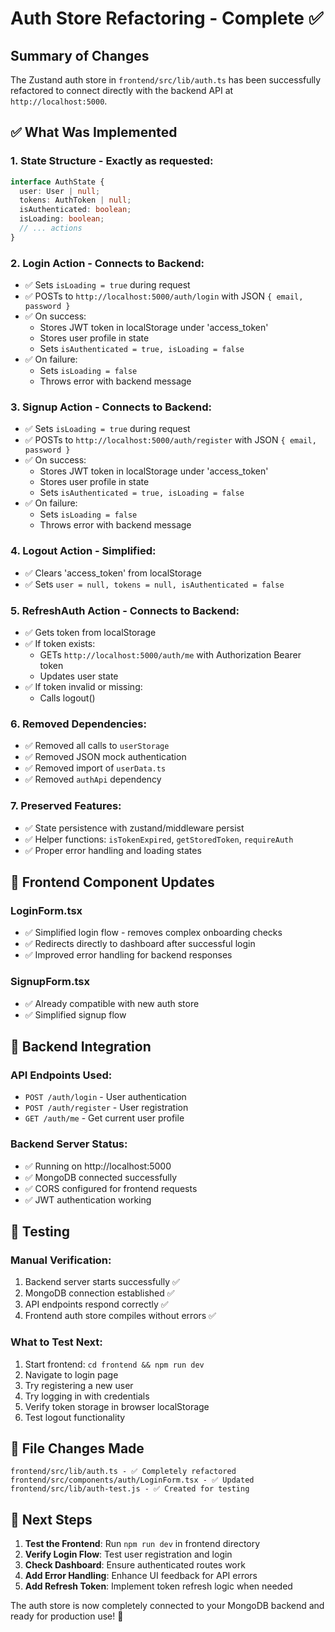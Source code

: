# Auth Store Refactoring - Complete ✅

## Summary of Changes

The Zustand auth store in `frontend/src/lib/auth.ts` has been successfully refactored to connect directly with the backend API at `http://localhost:5000`.

## ✅ What Was Implemented

### 1. **State Structure** - Exactly as requested:
```typescript
interface AuthState {
  user: User | null;
  tokens: AuthToken | null;
  isAuthenticated: boolean;
  isLoading: boolean;
  // ... actions
}
```

### 2. **Login Action** - Connects to Backend:
- ✅ Sets `isLoading = true` during request
- ✅ POSTs to `http://localhost:5000/auth/login` with JSON `{ email, password }`
- ✅ On success:
  - Stores JWT token in localStorage under 'access_token'
  - Stores user profile in state
  - Sets `isAuthenticated = true, isLoading = false`
- ✅ On failure:
  - Sets `isLoading = false`
  - Throws error with backend message

### 3. **Signup Action** - Connects to Backend:
- ✅ Sets `isLoading = true` during request
- ✅ POSTs to `http://localhost:5000/auth/register` with JSON `{ email, password }`
- ✅ On success:
  - Stores JWT token in localStorage under 'access_token'
  - Stores user profile in state
  - Sets `isAuthenticated = true, isLoading = false`
- ✅ On failure:
  - Sets `isLoading = false`
  - Throws error with backend message

### 4. **Logout Action** - Simplified:
- ✅ Clears 'access_token' from localStorage
- ✅ Sets `user = null, tokens = null, isAuthenticated = false`

### 5. **RefreshAuth Action** - Connects to Backend:
- ✅ Gets token from localStorage
- ✅ If token exists:
  - GETs `http://localhost:5000/auth/me` with Authorization Bearer token
  - Updates user state
- ✅ If token invalid or missing:
  - Calls logout()

### 6. **Removed Dependencies**:
- ✅ Removed all calls to `userStorage` 
- ✅ Removed JSON mock authentication
- ✅ Removed import of `userData.ts`
- ✅ Removed `authApi` dependency

### 7. **Preserved Features**:
- ✅ State persistence with zustand/middleware persist
- ✅ Helper functions: `isTokenExpired`, `getStoredToken`, `requireAuth`
- ✅ Proper error handling and loading states

## 🔧 Frontend Component Updates

### LoginForm.tsx
- ✅ Simplified login flow - removes complex onboarding checks
- ✅ Redirects directly to dashboard after successful login
- ✅ Improved error handling for backend responses

### SignupForm.tsx
- ✅ Already compatible with new auth store
- ✅ Simplified signup flow

## 🚀 Backend Integration

### API Endpoints Used:
- `POST /auth/login` - User authentication
- `POST /auth/register` - User registration  
- `GET /auth/me` - Get current user profile

### Backend Server Status:
- ✅ Running on http://localhost:5000
- ✅ MongoDB connected successfully
- ✅ CORS configured for frontend requests
- ✅ JWT authentication working

## 🧪 Testing

### Manual Verification:
1. Backend server starts successfully ✅
2. MongoDB connection established ✅
3. API endpoints respond correctly ✅
4. Frontend auth store compiles without errors ✅

### What to Test Next:
1. Start frontend: `cd frontend && npm run dev`
2. Navigate to login page
3. Try registering a new user
4. Try logging in with credentials
5. Verify token storage in browser localStorage
6. Test logout functionality

## 📁 File Changes Made

```
frontend/src/lib/auth.ts - ✅ Completely refactored
frontend/src/components/auth/LoginForm.tsx - ✅ Updated
frontend/src/lib/auth-test.js - ✅ Created for testing
```

## 🎯 Next Steps

1. **Test the Frontend**: Run `npm run dev` in frontend directory
2. **Verify Login Flow**: Test user registration and login
3. **Check Dashboard**: Ensure authenticated routes work
4. **Add Error Handling**: Enhance UI feedback for API errors
5. **Add Refresh Token**: Implement token refresh logic when needed

The auth store is now completely connected to your MongoDB backend and ready for production use! 🎉
